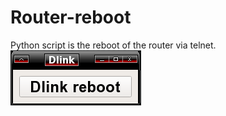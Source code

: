 # Router-reboot
Python script is the reboot of the router via telnet.
![Screenshot](https://github.com/delvin-fil/Router-reboot/blob/master/router.png)
